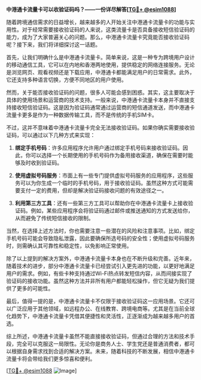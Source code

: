 **中港通卡流量卡可以收验证码吗？——一份详尽解答[[TG💪+ @esim1088](https://t.me/s/esim1088)]**

随着跨境通信需求的日益增长，越来越多的人开始关注中港通卡流量卡的功能与实用性。对于经常需要接收验证码的人来说，这类流量卡是否具备接收短信验证码的能力，成为了大家普遍关心的问题。那么，中港通卡流量卡究竟能否接收验证码呢？接下来，我们将详细探讨这一话题。

首先，让我们明确什么是中港通卡流量卡。简单来说，这是一种专为跨境用户设计的移动通信工具，它可以在内地和香港两地使用，提供稳定的网络连接服务。无论是浏览网页、观看视频还是下载应用，中港通卡都能满足用户的日常需求。此外，它还支持多种语言切换，方便不同地区的用户使用。

然而，关于能否接收验证码的问题，很多人可能会感到困惑。其实，这主要取决于具体的使用场景和运营商的技术支持。一般来说，中港通卡流量卡本身并不直接支持接收短信验证码。这是因为验证码通常通过运营商的短信通道发送，而中港通卡流量卡更多是作为一种数据传输工具，而不是传统的手机SIM卡。

不过，这并不意味着中港通卡流量卡完全无法接收验证码。如果你确实需要接收验证码，可以通过以下几种方式来实现：

1. **绑定手机号码**：许多应用程序允许用户通过绑定手机号码来接收验证码。因此，你可以选择一个长期使用的手机号码作为备用接收渠道，确保在需要时能够及时收到验证码。

2. **使用虚拟号码服务**：市面上有一些专门提供虚拟号码服务的应用程序，这些服务可以为你生成一个临时的手机号码，用于接收验证码。虽然这种方式可能需要支付一定的费用，但却是解决验证码接收问题的有效途径之一。

3. **利用第三方工具**：还有一些第三方工具可以帮助你在中港通卡流量卡上接收验证码。例如，某些应用程序会将验证码通过邮件或推送通知的方式发送给你，从而避免了传统短信接收的限制。

当然，在选择上述方法时，你也需要注意一些潜在的风险和注意事项。比如，绑定手机号码可能会导致隐私泄露，因此要确保所选号码的安全性；使用虚拟号码服务时，则需确认其可靠性和稳定性，以免影响正常使用。

除了以上提到的解决方案外，中港通卡流量卡本身也在不断升级和完善。近年来，随着技术的进步，部分中港通卡流量卡已经尝试引入更先进的功能，以更好地满足用户的需求。例如，有些卡种支持通过Wi-Fi热点转发短信内容，从而间接实现了验证码的接收功能。虽然这种方法并非所有用户都能轻松操作，但它无疑为我们提供了更多的可能性。

最后，值得一提的是，中港通卡流量卡不仅限于接收验证码这一应用场景。它还可以广泛应用于其他领域，如远程办公、在线教育、跨境电商等。尤其是在当前全球化趋势下，中港通卡流量卡凭借其便捷性和灵活性，正逐渐成为越来越多用户的首选。

综上所述，中港通卡流量卡虽然不能直接接收验证码，但通过合理的方法和技术手段，完全可以克服这一局限性。无论你是商务人士、学生党还是普通消费者，都可以根据自身需求找到合适的解决方案。未来，随着科技的不断发展，相信中港通卡流量卡将会带给我们更多惊喜和便利。

[[TG💪+ @esim1088](https://t.me/s/esim1088) ![Image](https://i.postimg.cc/4NQfJmqS/Snipaste-2025-05-13-00-14-12.png)]
